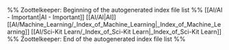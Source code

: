 %% Zoottelkeeper: Beginning of the autogenerated index file list  %%
 [[AI/AI - Important|AI - Important]]
 [[AI/AI|AI]]
 [[AI/Machine_Learning/_Index_of_Machine_Learning|_Index_of_Machine_Learning]]
 [[AI/Sci-Kit Learn/_Index_of_Sci-Kit Learn|_Index_of_Sci-Kit Learn]]
%% Zoottelkeeper: End of the autogenerated index file list  %%
